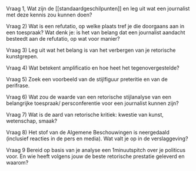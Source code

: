 Vraag 1, Wat zijn de [[standaardgeschilpunten]] en leg uit wat een journalist met deze kennis zou kunnen doen?





Vraag 2) Wat is een refutatio, op welke plaats tref je die doorgaans aan in een toespraak? Wat denk je: is het van belang dat een journalist aandacht besteedt aan de refutatio, op wat voor manier?

Vraag 3) Leg uit wat het belang is van het verbergen van je retorische kunstgrepen. 

Vraag 4) Wat betekent amplificatio en hoe heet het tegenovergestelde?

Vraag 5) Zoek een voorbeeld van de stijlfiguur preteritie en van de perifrase.

Vraag 6) Wat zou de waarde van een retorische stijlanalyse van een belangrijke toespraak/ persconferentie voor een journalist kunnen zijn?

Vraag 7) Wat is de aard van retorische kritiek: kwestie van kunst, wetenschap, smaak?

Vraag 8) Het stof van de Algemene Beschouwingen is neergedaald (inclusief reacties in de pers en media). Wat valt je op in de verslaggeving?

Vraag 9 Bereid op basis van je analyse een 1minuutspitch over je politicus voor. En wie heeft volgens jouw de beste retorische prestatie geleverd en waarom?